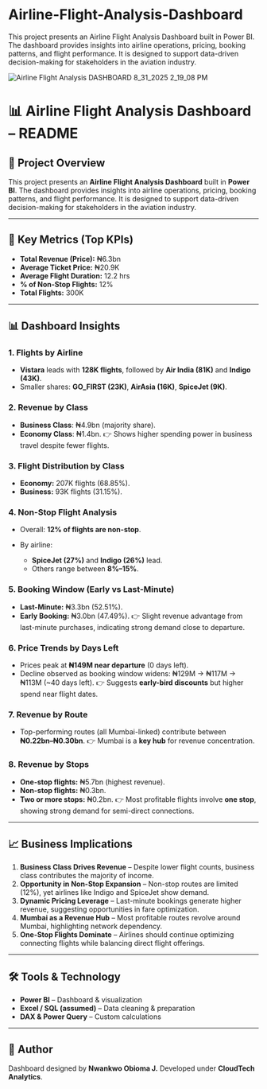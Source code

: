 # Airline-Flight-Analysis-Dashboard
This project presents an Airline Flight Analysis Dashboard built in Power BI. The dashboard provides insights into airline operations, pricing, booking patterns, and flight performance. It is designed to support data-driven decision-making for stakeholders in the aviation industry.

![Airline Flight Analysis DASHBOARD 8_31_2025 2_19_08 PM](https://github.com/user-attachments/assets/590a2f86-a526-45bb-b9b7-b83a90a3d2c0)

# 📊 Airline Flight Analysis Dashboard – README

## 📌 Project Overview

This project presents an **Airline Flight Analysis Dashboard** built in **Power BI**. The dashboard provides insights into airline operations, pricing, booking patterns, and flight performance. It is designed to support data-driven decision-making for stakeholders in the aviation industry.

---

## 🔑 Key Metrics (Top KPIs)

* **Total Revenue (Price):** ₦6.3bn
* **Average Ticket Price:** ₦20.9K
* **Average Flight Duration:** 12.2 hrs
* **% of Non-Stop Flights:** 12%
* **Total Flights:** 300K

---

## 📊 Dashboard Insights

### 1. Flights by Airline

* **Vistara** leads with **128K flights**, followed by **Air India (81K)** and **Indigo (43K)**.
* Smaller shares: **GO\_FIRST (23K)**, **AirAsia (16K)**, **SpiceJet (9K)**.

### 2. Revenue by Class

* **Business Class**: ₦4.9bn (majority share).
* **Economy Class**: ₦1.4bn.
  👉 Shows higher spending power in business travel despite fewer flights.

### 3. Flight Distribution by Class

* **Economy:** 207K flights (68.85%).
* **Business:** 93K flights (31.15%).

### 4. Non-Stop Flight Analysis

* Overall: **12% of flights are non-stop**.
* By airline:

  * **SpiceJet (27%)** and **Indigo (26%)** lead.
  * Others range between **8%–15%**.

### 5. Booking Window (Early vs Last-Minute)

* **Last-Minute:** ₦3.3bn (52.51%).
* **Early Booking:** ₦3.0bn (47.49%).
  👉 Slight revenue advantage from last-minute purchases, indicating strong demand close to departure.

### 6. Price Trends by Days Left

* Prices peak at **₦149M near departure** (0 days left).
* Decline observed as booking window widens: ₦129M → ₦117M → ₦113M (\~40 days left).
  👉 Suggests **early-bird discounts** but higher spend near flight dates.

### 7. Revenue by Route

* Top-performing routes (all Mumbai-linked) contribute between **₦0.22bn–₦0.30bn**.
  👉 Mumbai is a **key hub** for revenue concentration.

### 8. Revenue by Stops

* **One-stop flights:** ₦5.7bn (highest revenue).
* **Non-stop flights:** ₦0.3bn.
* **Two or more stops:** ₦0.2bn.
  👉 Most profitable flights involve **one stop**, showing strong demand for semi-direct connections.

---

## 📈 Business Implications

1. **Business Class Drives Revenue** – Despite lower flight counts, business class contributes the majority of income.
2. **Opportunity in Non-Stop Expansion** – Non-stop routes are limited (12%), yet airlines like Indigo and SpiceJet show demand.
3. **Dynamic Pricing Leverage** – Last-minute bookings generate higher revenue, suggesting opportunities in fare optimization.
4. **Mumbai as a Revenue Hub** – Most profitable routes revolve around Mumbai, highlighting network dependency.
5. **One-Stop Flights Dominate** – Airlines should continue optimizing connecting flights while balancing direct flight offerings.

---

## 🛠 Tools & Technology

* **Power BI** – Dashboard & visualization
* **Excel / SQL (assumed)** – Data cleaning & preparation
* **DAX & Power Query** – Custom calculations

---

## 👤 Author

Dashboard designed by **Nwankwo Obioma J.**
Developed under **CloudTech Analytics**.
